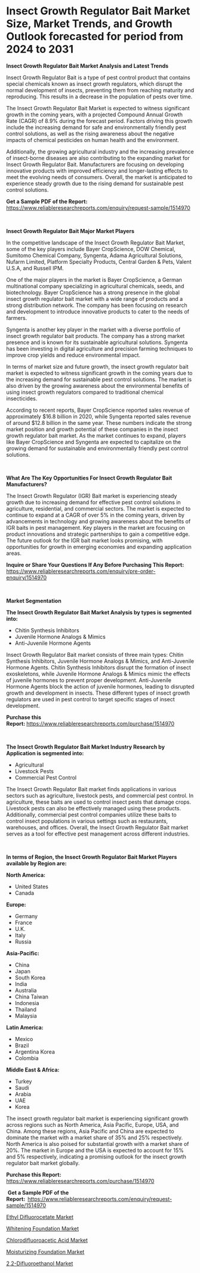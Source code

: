 <p><h1>Insect Growth Regulator Bait Market Size, Market Trends, and Growth Outlook forecasted for period from 2024 to 2031</h1></p><p><strong>Insect Growth Regulator Bait Market Analysis and Latest Trends</strong></p>
<p><p>Insect Growth Regulator Bait is a type of pest control product that contains special chemicals known as insect growth regulators, which disrupt the normal development of insects, preventing them from reaching maturity and reproducing. This results in a decrease in the population of pests over time. </p><p>The Insect Growth Regulator Bait Market is expected to witness significant growth in the coming years, with a projected Compound Annual Growth Rate (CAGR) of 8.9% during the forecast period. Factors driving this growth include the increasing demand for safe and environmentally friendly pest control solutions, as well as the rising awareness about the negative impacts of chemical pesticides on human health and the environment. </p><p>Additionally, the growing agricultural industry and the increasing prevalence of insect-borne diseases are also contributing to the expanding market for Insect Growth Regulator Bait. Manufacturers are focusing on developing innovative products with improved efficiency and longer-lasting effects to meet the evolving needs of consumers. Overall, the market is anticipated to experience steady growth due to the rising demand for sustainable pest control solutions.</p></p>
<p><strong>Get a Sample PDF of the Report:&nbsp;</strong> <a href="https://www.reliableresearchreports.com/enquiry/request-sample/1514970">https://www.reliableresearchreports.com/enquiry/request-sample/1514970</a></p>
<p>&nbsp;</p>
<p><strong>Insect Growth Regulator Bait Major Market Players</strong></p>
<p><p>In the competitive landscape of the Insect Growth Regulator Bait Market, some of the key players include Bayer CropScience, DOW Chemical, Sumitomo Chemical Company, Syngenta, Adama Agricultural Solutions, Nufarm Limited, Platform Specialty Products, Central Garden & Pets, Valent U.S.A, and Russell IPM.</p><p>One of the major players in the market is Bayer CropScience, a German multinational company specializing in agricultural chemicals, seeds, and biotechnology. Bayer CropScience has a strong presence in the global insect growth regulator bait market with a wide range of products and a strong distribution network. The company has been focusing on research and development to introduce innovative products to cater to the needs of farmers.</p><p>Syngenta is another key player in the market with a diverse portfolio of insect growth regulator bait products. The company has a strong market presence and is known for its sustainable agricultural solutions. Syngenta has been investing in digital agriculture and precision farming techniques to improve crop yields and reduce environmental impact.</p><p>In terms of market size and future growth, the insect growth regulator bait market is expected to witness significant growth in the coming years due to the increasing demand for sustainable pest control solutions. The market is also driven by the growing awareness about the environmental benefits of using insect growth regulators compared to traditional chemical insecticides.</p><p>According to recent reports, Bayer CropScience reported sales revenue of approximately $16.8 billion in 2020, while Syngenta reported sales revenue of around $12.8 billion in the same year. These numbers indicate the strong market position and growth potential of these companies in the insect growth regulator bait market. As the market continues to expand, players like Bayer CropScience and Syngenta are expected to capitalize on the growing demand for sustainable and environmentally friendly pest control solutions.</p></p>
<p>&nbsp;</p>
<p><strong>What Are The Key Opportunities For Insect Growth Regulator Bait Manufacturers?</strong></p>
<p><p>The Insect Growth Regulator (IGR) Bait market is experiencing steady growth due to increasing demand for effective pest control solutions in agriculture, residential, and commercial sectors. The market is expected to continue to expand at a CAGR of over 5% in the coming years, driven by advancements in technology and growing awareness about the benefits of IGR baits in pest management. Key players in the market are focusing on product innovations and strategic partnerships to gain a competitive edge. The future outlook for the IGR bait market looks promising, with opportunities for growth in emerging economies and expanding application areas.</p></p>
<p><strong>Inquire or Share Your Questions If Any Before Purchasing This Report:</strong> <a href="https://www.reliableresearchreports.com/enquiry/pre-order-enquiry/1514970">https://www.reliableresearchreports.com/enquiry/pre-order-enquiry/1514970</a></p>
<p>&nbsp;</p>
<p><strong>Market Segmentation</strong></p>
<p><strong>The Insect Growth Regulator Bait Market Analysis by types is segmented into:</strong></p>
<p><ul><li>Chitin Synthesis Inhibitors</li><li>Juvenile Hormone Analogs & Mimics</li><li>Anti-Juvenile Hormone Agents</li></ul></p>
<p><p>Insect Growth Regulator Bait market consists of three main types: Chitin Synthesis Inhibitors, Juvenile Hormone Analogs & Mimics, and Anti-Juvenile Hormone Agents. Chitin Synthesis Inhibitors disrupt the formation of insect exoskeletons, while Juvenile Hormone Analogs & Mimics mimic the effects of juvenile hormones to prevent proper development. Anti-Juvenile Hormone Agents block the action of juvenile hormones, leading to disrupted growth and development in insects. These different types of insect growth regulators are used in pest control to target specific stages of insect development.</p></p>
<p><strong>Purchase this Report:&nbsp;</strong><a href="https://www.reliableresearchreports.com/purchase/1514970">https://www.reliableresearchreports.com/purchase/1514970</a></p>
<p>&nbsp;</p>
<p><strong>The Insect Growth Regulator Bait Market Industry Research by Application is segmented into:</strong></p>
<p><ul><li>Agricultural</li><li>Livestock Pests</li><li>Commercial Pest Control</li></ul></p>
<p><p>The Insect Growth Regulator Bait market finds applications in various sectors such as agriculture, livestock pests, and commercial pest control. In agriculture, these baits are used to control insect pests that damage crops. Livestock pests can also be effectively managed using these products. Additionally, commercial pest control companies utilize these baits to control insect populations in various settings such as restaurants, warehouses, and offices. Overall, the Insect Growth Regulator Bait market serves as a tool for effective pest management across different industries.</p></p>
<p>&nbsp;</p>
<p><strong>In terms of Region, the Insect Growth Regulator Bait Market Players available by Region are:</strong></p>
<p>
    <p> <strong> North America: </strong>
        <ul>
            <li>United States</li>
            <li>Canada</li>
        </ul>
        </p> 
    <p> <strong> Europe: </strong>
        <ul>
            <li>Germany</li>
            <li>France</li>
            <li>U.K.</li>
            <li>Italy</li>
            <li>Russia</li>
        </ul>
        </p> 
    <p> <strong> Asia-Pacific: </strong>
        <ul>
            <li>China</li>
            <li>Japan</li>
            <li>South Korea</li>
            <li>India</li>
            <li>Australia</li>
            <li>China Taiwan</li>
            <li>Indonesia</li>
            <li>Thailand</li>
            <li>Malaysia</li>
        </ul>
        </p> 
    <p> <strong> Latin America: </strong>
        <ul>
            <li>Mexico</li>
            <li>Brazil</li>
            <li>Argentina Korea</li>
            <li>Colombia</li>
        </ul>
        </p> 
    <p> <strong> Middle East & Africa: </strong>
        <ul>
            <li>Turkey</li>
            <li>Saudi</li>
            <li>Arabia</li>
            <li>UAE</li>
            <li>Korea</li>
        </ul>
    </p>
    </p>
<p><p>The insect growth regulator bait market is experiencing significant growth across regions such as North America, Asia Pacific, Europe, USA, and China. Among these regions, Asia Pacific and China are expected to dominate the market with a market share of 35% and 25% respectively. North America is also poised for substantial growth with a market share of 20%. The market in Europe and the USA is expected to account for 15% and 5% respectively, indicating a promising outlook for the insect growth regulator bait market globally.</p></p>
<p><strong>Purchase this Report: </strong><a href="https://www.reliableresearchreports.com/purchase/1514970">https://www.reliableresearchreports.com/purchase/1514970</a></p>
<p>&nbsp;<strong>Get a Sample PDF of the Report:&nbsp;&nbsp;</strong><a href="https://www.reliableresearchreports.com/enquiry/request-sample/1514970">https://www.reliableresearchreports.com/enquiry/request-sample/1514970</a></p>
<p><strong></strong></p>
<p><p><a href="https://cat-emmental-94b.notion.site/Global-Ethyl-Difluorocetate-Market-Size-and-Market-Trends-Insights-and-Projections-from-2024-to-203-f5be74742e864554ac47d6ebc705520f">Ethyl Difluorocetate Market</a></p><p><a href="https://view.publitas.com/reportprime-1/whitening-foundation-market-size-and-growth-market-segmentation-regional-and-country-breakdowns-and-market-trends-for-period-from-2024-2031/">Whitening Foundation Market</a></p><p><a href="https://silk-columnist-571.notion.site/Chlorodifluoroacetic-Acid-Market-Size-2024-2031-Global-Industrial-Analysis-Key-Geographical-Regio-381bbcc1a59f46fbb06ba214a8d482af">Chlorodifluoroacetic Acid Market</a></p><p><a href="https://view.publitas.com/reportprime-1/moisturizing-foundation-market-furnish-information-about-market-size-market-share-market-dynamics-and-projections-spanning-from-2024-to-2031/">Moisturizing Foundation Market</a></p><p><a href="https://silk-columnist-571.notion.site/2-2-Difluoroethanol-Market-Size-Reflecting-a-Forecast-Till-2031-Market-By-Type-By-Application-and--ab7c3a3b38744764807fa00d371bddda">2,2-Difluoroethanol Market</a></p></p>